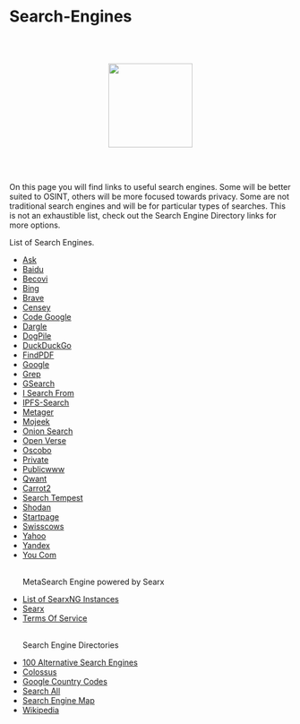 # Search-Engines
<br></br>
<p align="center">
  <img width="150" height="150" src="https://www.cqcore.uk/wp-content/uploads/2021/04/cropped-cropped-Capture-2.png">
</p>
<br></br>
<p>On this page you will find links to useful search engines. Some will be better suited to OSINT, others will be more focused towards privacy. Some are not traditional search engines and will be for particular types of searches. This is not an exhaustible list, check out the Search Engine Directory links for more options.</p> 
<p>List of Search Engines.</p>
<ul>
  <li><a href="https://www.ask.com/web?q=">Ask</a></li>
  <li><a href="https://www.baidu.com/">Baidu</a></li>
  <li><a href="https://search.becovi.com/serp.php">Becovi</a></li>
  <li><a href="https://bing.com/">Bing</a></li>
  <li><a href="https://search.brave.com/">Brave</a></li>
  <li><a href="https://censys.io/">Censey</a></li>
  <li><a href="https://code.google.com/">Code Google</a></li>
  <li><a href="http://dargle.net/search">Dargle</a></li>
  <li><a href="https://www.dogpile.com/">DogPile</a></li>
  <li><a href="https://duckduckgo.com/">DuckDuckGo</a></li>
  <li><a href="http://findpdfdoc.com/">FindPDF</a></li>
  <li><a href="https://google.com/">Google</a></li>
  <li><a href="https://grep.app/">Grep</a></li>
  <li><a href="https://gsearch.one">GSearch</a></li>
  <li><a href="http://isearchfrom.com/">I Search From</a></li>
  <li><a href="https://ipfs-search.com/#/">IPFS-Search</a></li>
  <li><a href="https://metager.org/">Metager</a></li>
  <li><a href="https://mojeek.com/">Mojeek</a></li>
  <li><a href="https://onionsearchengine.com/">Onion Search</a></li>
  <li><a href="https://openverse.org/">Open Verse</a></li>
  <li><a href="https://oscobo.com/">Oscobo</a></li>
  <li><a href="https://private.sh/">Private</a></li>
  <li><a href="https://publicwww.com/">Publicwww</a></li>
  <li><a href="https://qwant.com/">Qwant</a></li>
  <li><a href="https://search.carrot2.org/#/search/web">Carrot2</a></li>
  <li><a href="https://searchtempest.com/">Search Tempest</a></li>
  <li><a href="https://shodan.io/">Shodan</a></li>
  <li><a href="https://startpage.com/">Startpage</a></li>
  <li><a href="https://swisscows.com/en">Swisscows</a></li>
  <li><a href="https://www.yahoo.com/">Yahoo</a></li>
  <li><a href="https://yandex.com/">Yandex</a></li>
  <li><a href="https://you.com/">You Com</a></li>
 <br/> 
 <p>MetaSearch Engine powered by Searx</p>
  <li><a href="https://searx.space/#">List of SearxNG Instances</a></li>
  <li><a href="https://searx.thegpm.org/">Searx</a></li>
  <li><a href="https://search.tosdr.org/">Terms Of Service</a></li>
 <br/> 
 <p>Search Engine Directories</p> 
  <li><a href="https://marcodiversi.com/blog/alternative-search-engines/">100 Alternative Search Engines</a></li>
  <li><a href="https://searchenginecolossus.com/">Colossus</a></li>
  <li><a href="https://orchidbox.com/list-of-google-websites-with-country-codes">Google Country Codes</a></li>
  <li><a href="https://www.searchall.net/">Search All</a></li>
  <li><a href="https://searchenginemap.com/">Search Engine Map</a></li>
  <li><a href="https://en.wikipedia.org/wiki/List_of_search_engines">Wikipedia</a></li>
</ul>

